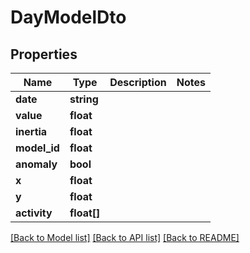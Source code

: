 # DayModelDto

## Properties
Name | Type | Description | Notes
------------ | ------------- | ------------- | -------------
**date** | **string** |  | 
**value** | **float** |  | 
**inertia** | **float** |  | 
**model_id** | **float** |  | 
**anomaly** | **bool** |  | 
**x** | **float** |  | 
**y** | **float** |  | 
**activity** | **float[]** |  | 

[[Back to Model list]](../README.md#documentation-for-models) [[Back to API list]](../README.md#documentation-for-api-endpoints) [[Back to README]](../README.md)


